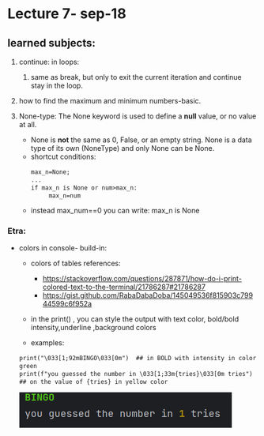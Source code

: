 # Lecture 7- sep-18

## learned subjects:

1) continue: in loops:
    1. same as break, but only to exit the current iteration and continue stay in the loop.
2) how to find the maximum and minimum numbers-basic.
3) None-type: The None keyword is used to define a **null** value, or no value at all.

    * None is **not**  the same as 0, False, or an empty string. None is a data type of its own (NoneType) and only None
      can be None.
    * shortcut conditions:
        ```
      max_n=None;
      ...
      if max_n is None or num>max_n:
             max_n=num
        ```
    * instead max_num==0 you can write: max_n is None

### Etra:

* colors in console- build-in:
    * colors of tables references:
        * https://stackoverflow.com/questions/287871/how-do-i-print-colored-text-to-the-terminal/21786287#21786287
        * https://gist.github.com/RabaDabaDoba/145049536f815903c79944599c6f952a
    * in the print() , you can style the output with text color, bold/bold intensity,underline ,background colors

    * examples:
   ```
   print("\033[1;92mBINGO\033[0m")  ## in BOLD with intensity in color green
   print(f"you guessed the number in \033[1;33m{tries}\033[0m tries") ## on the value of {tries} in yellow color
   ```
  ![img.png](img.png)
